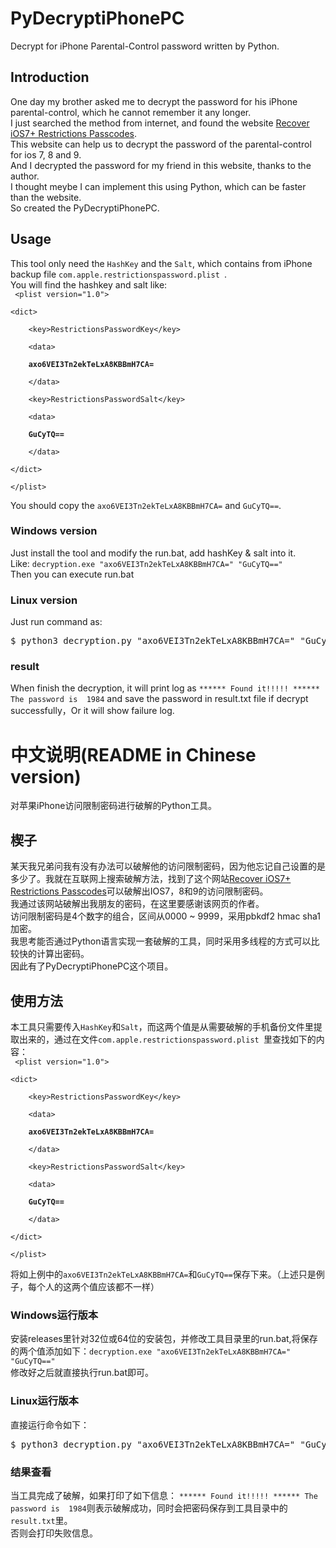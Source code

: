 # PyDecryptiPhonePC
Decrypt for iPhone Parental-Control password written by Python.

## Introduction
One day my brother asked me to decrypt the password for his iPhone parental-control, which he cannot remember it any longer.  
I just searched the method from internet, and found the website [Recover iOS7+ Restrictions Passcodes](http://ios7hash.derson.us/).  
This website can help us to decrypt the password of the parental-control for ios 7, 8 and 9.  
And I decrypted the password for my friend in this website, thanks to the author.  
I thought meybe I can implement this using Python, which can be faster than the website.  
So created the PyDecryptiPhonePC. 

## Usage
This tool only need the ```HashKey``` and the ```Salt```, which contains from iPhone backup file ```com.apple.restrictionspassword.plist ```.  
You will find the hashkey and salt like:  
<code>
<plist version="1.0"\>  
<dict\>  
&nbsp;&nbsp;&nbsp;&nbsp;<key\>RestrictionsPasswordKey</key\>  
&nbsp;&nbsp;&nbsp;&nbsp;<data\>  
&nbsp;&nbsp;&nbsp;&nbsp;**axo6VEI3Tn2ekTeLxA8KBBmH7CA=**  
&nbsp;&nbsp;&nbsp;&nbsp;</data\>  
&nbsp;&nbsp;&nbsp;&nbsp;<key\>RestrictionsPasswordSalt</key\>  
&nbsp;&nbsp;&nbsp;&nbsp;<data\>  
&nbsp;&nbsp;&nbsp;&nbsp;**GuCyTQ==**  
&nbsp;&nbsp;&nbsp;&nbsp;</data\>  
</dict\>  
</plist\>   
</code>
You should copy the ```axo6VEI3Tn2ekTeLxA8KBBmH7CA=``` and ```GuCyTQ==```.  
### Windows version
Just install the tool and modify the run.bat, add hashKey & salt into it.  
Like: ```decryption.exe "axo6VEI3Tn2ekTeLxA8KBBmH7CA=" "GuCyTQ=="```  
Then you can execute run.bat  

### Linux version
Just run command as:  
<pre>
$ python3 decryption.py "axo6VEI3Tn2ekTeLxA8KBBmH7CA=" "GuCyTQ=="
</pre>  

### result
When finish the decryption, it will print log as ```****** Found it!!!!! ****** The password is  1984``` and save the password in result.txt file if decrypt successfully，Or it will show failure log.   

# 中文说明(README in Chinese version)
对苹果iPhone访问限制密码进行破解的Python工具。

## 楔子
某天我兄弟问我有没有办法可以破解他的访问限制密码，因为他忘记自己设置的是多少了。我就在互联网上搜索破解方法，找到了这个网站[Recover iOS7+ Restrictions Passcodes](http://ios7hash.derson.us/)可以破解出IOS7，8和9的访问限制密码。  
我通过该网站破解出我朋友的密码，在这里要感谢该网页的作者。  
访问限制密码是4个数字的组合，区间从0000 ~ 9999，采用pbkdf2 hmac sha1加密。  
我思考能否通过Python语言实现一套破解的工具，同时采用多线程的方式可以比较快的计算出密码。  
因此有了PyDecryptiPhonePC这个项目。

## 使用方法
本工具只需要传入```HashKey```和```Salt```，而这两个值是从需要破解的手机备份文件里提取出来的，通过在文件```com.apple.restrictionspassword.plist ```里查找如下的内容：  
<code>
<plist version="1.0"\>  
<dict\>  
&nbsp;&nbsp;&nbsp;&nbsp;<key\>RestrictionsPasswordKey</key\>  
&nbsp;&nbsp;&nbsp;&nbsp;<data\>  
&nbsp;&nbsp;&nbsp;&nbsp;**axo6VEI3Tn2ekTeLxA8KBBmH7CA=**  
&nbsp;&nbsp;&nbsp;&nbsp;</data\>  
&nbsp;&nbsp;&nbsp;&nbsp;<key\>RestrictionsPasswordSalt</key\>  
&nbsp;&nbsp;&nbsp;&nbsp;<data\>  
&nbsp;&nbsp;&nbsp;&nbsp;**GuCyTQ==**  
&nbsp;&nbsp;&nbsp;&nbsp;</data\>  
</dict\>  
</plist\>   
</code>
将如上例中的```axo6VEI3Tn2ekTeLxA8KBBmH7CA=```和```GuCyTQ==```保存下来。（上述只是例子，每个人的这两个值应该都不一样）  
### Windows运行版本
安装releases里针对32位或64位的安装包，并修改工具目录里的run.bat,将保存的两个值添加如下：```decryption.exe "axo6VEI3Tn2ekTeLxA8KBBmH7CA=" "GuCyTQ=="```  
修改好之后就直接执行run.bat即可。 

### Linux运行版本
直接运行命令如下：  
<pre>
$ python3 decryption.py "axo6VEI3Tn2ekTeLxA8KBBmH7CA=" "GuCyTQ=="
</pre>  

### 结果查看
当工具完成了破解，如果打印了如下信息：
```****** Found it!!!!! ****** The password is  1984```则表示破解成功，同时会把密码保存到工具目录中的```result.txt```里。  
否则会打印失败信息。
